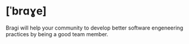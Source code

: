 # [ˈbrɑɣe]

Bragi will help your community to develop better software engeneering practices by being a good team member.
